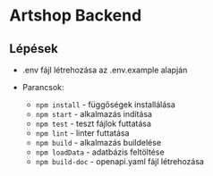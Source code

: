 # Artshop Backend

## Lépések

- .env fájl létrehozása az .env.example alapján

- Parancsok:
  - `npm install` - függőségek installálása
  - `npm start` - alkalmazás indítása
  - `npm test` - teszt fájlok futtatása
  - `npm lint` - linter futtatása
  - `npm build` - alkalmazás buildelése
  - `npm loadData` - adatbázis feltöltése
  - `npm build-doc` - openapi.yaml fájl létrehozása


